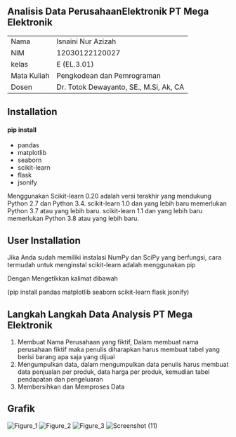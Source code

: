 ## Analisis Data PerusahaanElektronik PT Mega Elektronik
<table align="center">
  <tr><td>Nama</td><td>Isnaini Nur Azizah</td></tr> 
  <tr><td>NIM</td><td>12030122120027</td></tr>
  <tr><td>kelas</td><td>E (EL.3.01)</td></tr>
  <tr><td>Mata Kuliah</td><td>Pengkodean dan Pemrograman</td></tr>
  <tr><td>Dosen</td><td>Dr. Totok Dewayanto, SE., M.Si, Ak, CA</td></tr>
</table>

## Installation
#### pip install 
- pandas
- matplotlib
- seaborn
- scikit-learn
- flask
- jsonify

Menggunakan Scikit-learn 0.20 adalah versi terakhir yang mendukung Python 2.7 dan Python 3.4. scikit-learn 1.0 dan yang lebih baru memerlukan Python 3.7 atau yang lebih baru. scikit-learn 1.1 dan yang lebih baru memerlukan Python 3.8 atau yang lebih baru.

## User Installation
Jika Anda sudah memiliki instalasi NumPy dan SciPy yang berfungsi, cara termudah untuk menginstal scikit-learn adalah menggunakan pip

Dengan Mengetikkan kalimat dibawah

(pip install pandas matplotlib seaborn scikit-learn flask jsonify)

## Langkah Langkah Data Analysis PT Mega Elektronik
1. Membuat Nama Perusahaan yang fiktif, Dalam membuat nama perusahaan fiktif maka penulis diharapkan harus membuat tabel yang berisi barang apa saja yang dijual 
2. Mengumpulkan data, dalam mengumpulkan data penulis harus membuat data penjualan per produk, data harga per produk, kemudian tabel pendapatan dan pengeluaran
3. Membersihkan dan Memproses Data



## Grafik
![Figure_1](https://github.com/IsnainiNurAzizah/DataAnalysis_PerusahaanElektronik_PTMegaElektronik/assets/151497035/0c5abd22-5f18-4ce8-8bb7-435da0f1653a)
![Figure_2](https://github.com/IsnainiNurAzizah/DataAnalysis_PerusahaanElektronik_PTMegaElektronik/assets/151497035/1e1328cf-d9b7-4cae-a36b-d0531c41041a)
![Figure_3](https://github.com/IsnainiNurAzizah/DataAnalysis_PerusahaanElektronik_PTMegaElektronik/assets/151497035/9da95de0-4845-46e1-9052-268a4fb6030f)
![Screenshot (11)](https://github.com/IsnainiNurAzizah/DataAnalysis_PerusahaanElektronik_PTMegaElektronik/assets/151497035/f6691761-6f6a-4590-bbba-4d3a0c8484ea)



